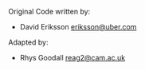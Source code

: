 Original Code written by:
- David Eriksson <eriksson@uber.com>

Adapted by:
- Rhys Goodall <reag2@cam.ac.uk>
